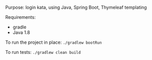 Purpose: login kata, using Java, Spring Boot, Thymeleaf templating

Requirements: 
- gradle
- Java 1.8

To run the project in place: 
``` ./gradlew bootRun ```

To run tests: 
``` ./gradlew clean build ```
